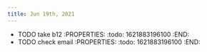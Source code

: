 ```yaml
---
title: Jun 19th, 2021
---
```


- TODO take b12
:PROPERTIES:
:todo: 1621883196100
:END:
- TODO check email
:PROPERTIES:
:todo: 1621883196100
:END:
